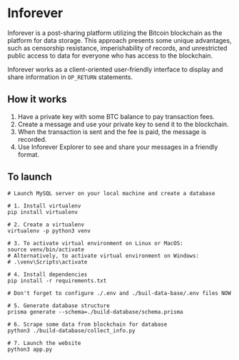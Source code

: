# Inforever

Inforever is a post-sharing platform utilizing the Bitcoin blockchain as the platform for data storage. This approach presents some unique advantages, such as censorship resistance, imperishability of records, and unrestricted public access to data for everyone who has access to the blockchain.

Inforever works as a client-oriented user-friendly interface to display and share information in ```OP_RETURN``` statements.

## How it works
1. Have a private key with some BTC balance to pay transaction fees.
2. Create a message and use your private key to send it to the blockchain.
3. When the transaction is sent and the fee is paid, the message is recorded.
4. Use Inforever Explorer to see and share your messages in a friendly format.

## To launch
```shell
# Launch MySQL server on your local machine and create a database

# 1. Install virtualenv
pip install virtualenv

# 2. Create a virtualenv
virtualenv -p python3 venv

# 3. To activate virtual environment on Linux or MacOS: 
source venv/bin/activate
# Alternatively, to activate virtual environment on Windows:
# .\venv\Scripts\activate

# 4. Install dependencies
pip install -r requirements.txt

# Don't forget to configure ./.env and ./buil-data-base/.env files NOW

# 5. Generate database structure
prisma generate --schema=./build-database/schema.prisma

# 6. Scrape some data from blockchain for database
python3 ./build-database/collect_info.py

# 7. Launch the website
python3 app.py
```
